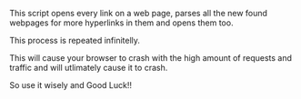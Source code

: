 This script opens every link on a web page, parses all the new found webpages for more hyperlinks in them and opens them too.

This process is repeated infinitelly.

This will cause your browser to crash with the high amount of requests and traffic and will utlimately cause it to crash.

So use it wisely and Good Luck!!
